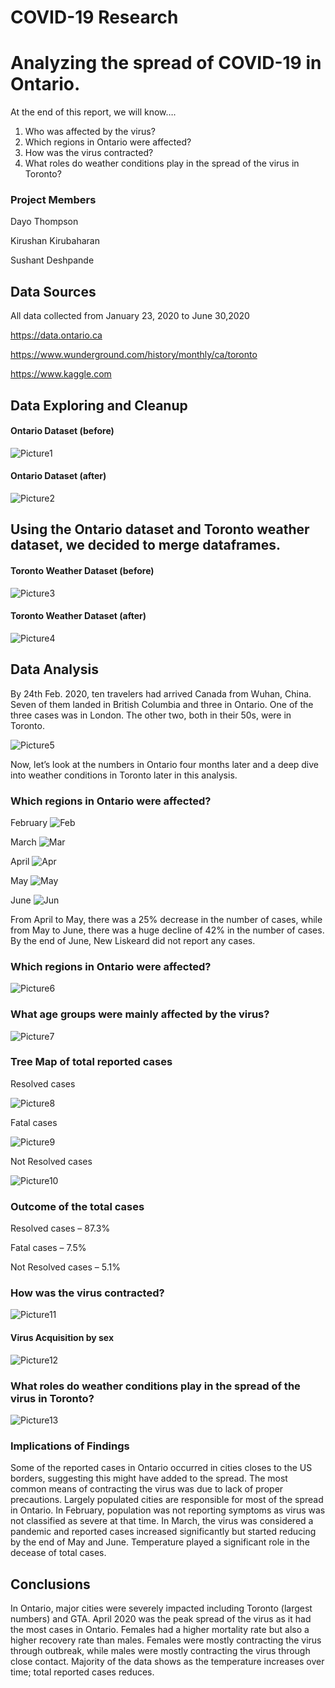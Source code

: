 # COVID-19 Research



# Analyzing the spread of COVID-19 in Ontario.


At the end of this report, we will know….
1. Who was affected by the virus?
2. Which regions in Ontario were affected?
3. How was the virus contracted?
4. What roles do weather conditions play in the spread of the virus in
Toronto?

### Project Members
Dayo Thompson

Kirushan Kirubaharan

Sushant Deshpande




## Data Sources
All data collected from January 23, 2020 to June 30,2020

https://data.ontario.ca

https://www.wunderground.com/history/monthly/ca/toronto

https://www.kaggle.com





## Data Exploring and Cleanup


#### Ontario Dataset (before)
![Picture1](pdf%20images/Picture1.png)

#### Ontario Dataset (after)
![Picture2](pdf%20images/Picture2.png)






## Using the Ontario dataset and Toronto weather dataset, we decided to merge dataframes.

#### Toronto Weather Dataset (before)
![Picture3](pdf%20images/Picture3.png)

#### Toronto Weather Dataset (after)
![Picture4](pdf%20images/Picture4.png)



## Data Analysis
By 24th Feb. 2020, ten travelers had arrived Canada from Wuhan, China. Seven of them
landed in British Columbia and three in Ontario. One of the three cases was in London.
The other two, both in their 50s, were in Toronto.

![Picture5](pdf%20images/Picture5.png)

Now, let’s look at the numbers in Ontario four months later and a deep dive into weather conditions in
Toronto later in this analysis.


### Which regions in Ontario were affected?
February
![Feb](pdf%20images/Feb.png)


March 
![Mar](pdf%20images/Mar.png)


April 
![Apr](pdf%20images/Apr.png)


May 
![May](pdf%20images/May.png)


June 
![Jun](pdf%20images/Jun.png)



From April to May, there was a 25% decrease in the number of cases, while from May to June, there was a huge decline of 42% in the number of cases. By the end of June, New Liskeard did not report any cases.


### Which regions in Ontario were affected?
![Picture6](pdf%20images/Picture6.png)


### What age groups were mainly affected by the virus?
![Picture7](pdf%20images/Picture7.png)

### Tree Map of total reported cases

Resolved cases 

![Picture8](pdf%20images/Picture8.png)



Fatal cases 

![Picture9](pdf%20images/Picture9.png)



Not Resolved cases 

![Picture10](pdf%20images/Picture10.png)



### Outcome of the total cases
Resolved cases – 87.3%

Fatal cases – 7.5%

Not Resolved cases – 5.1% 



### How was the virus contracted?
![Picture11](pdf%20images/Picture11.png)

#### Virus Acquisition by sex
![Picture12](pdf%20images/Picture12.png)


### What roles do weather conditions play in the spread of the virus in Toronto?
![Picture13](pdf%20images/Picture13.png)


### Implications of Findings
Some of the reported cases in Ontario occurred in cities closes to the US borders, suggesting this might have added to the spread.
The most common means of contracting the virus was due to lack of proper precautions.
Largely populated cities are responsible for most of the spread in Ontario.
In February, population was not reporting symptoms as virus was not classified as severe at that time. In March, the virus was considered a pandemic and reported cases increased significantly but started reducing by the end of May and June.
Temperature played a significant role in the decease of total cases.


## Conclusions
In Ontario, major cities were severely impacted including Toronto (largest numbers) and GTA.
April 2020 was the peak spread of the virus as it had the most cases in Ontario.
Females had a higher mortality rate but also a higher recovery rate than males.
Females were mostly contracting the virus through outbreak, while males were mostly contracting the virus through close contact.
Majority of the data shows as the temperature increases over time; total  reported cases reduces. 










